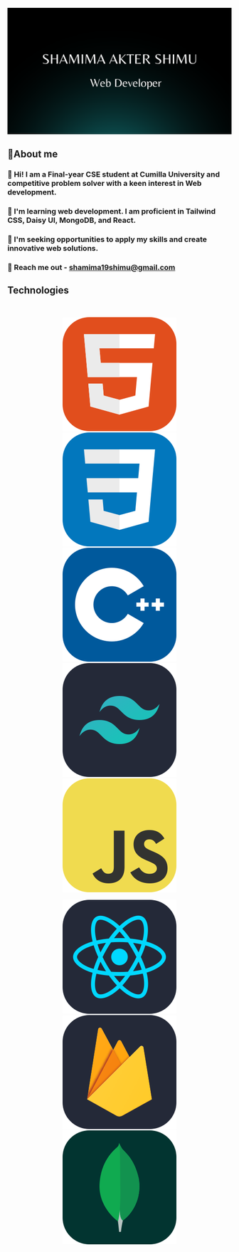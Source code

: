 <!-- -### Hi there 👋 -->
![](/cover.png "")

## 👩About me

### 👋 Hi! I am a Final-year CSE student at Cumilla University and competitive problem solver with a keen interest in Web development. <br>
### 🌱 I'm learning web development. I am proficient in Tailwind CSS, Daisy UI, MongoDB, and React. <br>
### 🤔  I'm seeking opportunities to apply my skills and create innovative web solutions. <br>
###  📧 Reach me out - shamima19shimu@gmail.com

## Technologies
<br>
<p align="center">
<img src="/images/HTML.png"/>
<img src="/images/CSS.png"/>
<img src="/images/c++.png"/>
<img src="/images/TailwindCSS-Dark.png"/>
<img src="/images/JavaScript.png"/>
</p>
<p align="center">
<img src="/images/React-Dark.png"/>
<img src="/images/Firebase-Dark.png"/>
<img src="/images/MongoDB.png"/>
</p>


<!--
**shimu-7/shimu-7** is a ✨ _special_ ✨ repository because its `README.md` (this file) appears on your GitHub profile.

Here are some ideas to get you started:

- 🔭 I’m currently working on ...
- 🌱 I’m currently learning ...
- 👯 I’m looking to collaborate on ...
- 🤔 I’m looking for help with ...
- 💬 Ask me about ...
- 📫 How to reach me: ...
- 😄 Pronouns: ...
- ⚡ Fun fact: ...
-->
